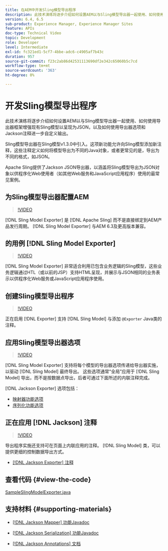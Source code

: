 ```yaml
---
title: 在AEM中开发Sling模型导出程序
description: 此技术演练将逐步介绍如何设置AEM以与Sling模型导出器一起使用、如何使用导出器框架增强现有Sling模型以呈现为JSON，以及如何使用导出器选项和Jackson注释进一步自定义输出。
version: 6.4, 6.5
sub-product: Experience Manager, Experience Manager Sites
feature: APIs
doc-type: Technical Video
topic: Development
role: Developer
level: Intermediate
exl-id: fc321ed1-5cf7-4bbe-adc6-c4905af7b43c
duration: 957
source-git-commit: f23c2ab86d42531113690df2e342c65060b5c7cd
workflow-type: tm+mt
source-wordcount: '363'
ht-degree: 0%

---
```


# 开发Sling模型导出程序

此技术演练将逐步介绍如何设置AEM以与Sling模型导出器一起使用、如何使用导出器框架增强现有Sling模型以呈现为JSON，以及如何使用导出器选项和Jackson注释进一步自定义输出。

Sling模型导出器在Sling模型v1.3.0中引入。这项新功能允许向Sling模型添加新注释，这些注释定义如何将模型导出为不同的Java对象，或者更常见的是，导出为不同的格式，如JSON。

Apache Sling提供了Jackson JSON导出器，以涵盖将Sling模型导出为JSON对象以供程序化Web使用者（如其他Web服务和JavaScript应用程序）使用的最常见案例。

## 为Sling模型导出器配置AEM

>[!VIDEO](https://video.tv.adobe.com/v/16862?quality=12&learn=on)

[!DNL Sling Model Exporter] 是 [!DNL Apache Sling] 而不是直接绑定到AEM产品发行周期。 [!DNL Sling Model Exporter] 与AEM 6.3及更高版本兼容。

## 的用例 [!DNL Sling Model Exporter]

>[!VIDEO](https://video.tv.adobe.com/v/16863?quality=12&learn=on)

[!DNL Sling Model Exporter] 非常适合利用已包含业务逻辑的Sling模型，这些业务逻辑通过HTL（或以前的JSP）支持HTML呈现，并展示与JSON相同的业务表示以供程序化Web服务或JavaScript应用程序使用。

## 创建Sling模型导出程序

>[!VIDEO](https://video.tv.adobe.com/v/16864?quality=12&learn=on)

正在启用 [!DNL Exporter] 支持 [!DNL Sling Model] 与添加 `@Exporter` Java类的注释。

## 应用Sling模型导出器选项

>[!VIDEO](https://video.tv.adobe.com/v/16865?quality=12&learn=on)

[!DNL Sling Model Exporter] 支持将每个模型的导出器选项传递给导出器实施，以驱动 [!DNL Sling Model] 最终导出。 这些选项通常“全局”应用于 [!DNL Sling Model] 导出，而不是按数据点导出，后者可通过下面所述的内联注释完成。

[!DNL Jackson Exporter] 选项包括：

* [映射器功能选项](https://static.javadoc.io/com.fasterxml.jackson.core/jackson-databind/2.8.5/com/fasterxml/jackson/databind/MapperFeature.html)
* [序列化功能选项](https://static.javadoc.io/com.fasterxml.jackson.core/jackson-databind/2.8.5/com/fasterxml/jackson/databind/SerializationFeature.html)

## 正在应用 [!DNL Jackson] 注释

>[!VIDEO](https://video.tv.adobe.com/v/16866?quality=12&learn=on)

导出程序实施还支持可在页面上内联应用的注释。 [!DNL Sling Model] 类，可以提供更细的控制数据导出方式。

* [[!DNL Jackson Exporter] 注释](https://github.com/FasterXML/jackson-annotations/wiki/Jackson-Annotations)

## 查看代码 {#view-the-code}

[SampleSlingModelExporter.java](https://github.com/Adobe-Consulting-Services/acs-aem-samples/blob/master/core/src/main/java/com/adobe/acs/samples/models/SampleSlingModelExporter.java)

## 支持材料 {#supporting-materials}

* [[!DNL Jackson Mapper] 功能Javadoc](https://static.javadoc.io/com.fasterxml.jackson.core/jackson-databind/2.8.5/com/fasterxml/jackson/databind/MapperFeature.html)
* [[!DNL Jackson Serialization] 功能Javadoc](https://static.javadoc.io/com.fasterxml.jackson.core/jackson-databind/2.8.5/com/fasterxml/jackson/databind/SerializationFeature.html)

* [[!DNL Jackson Annotations] 文档](https://github.com/FasterXML/jackson-annotations/wiki/Jackson-Annotations)
